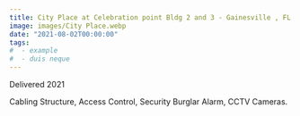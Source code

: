 ```yaml
---
title: City Place at Celebration point Bldg 2 and 3 - Gainesville , FL
image: images/City Place.webp
date: "2021-08-02T00:00:00"
tags:
#  - example
#  - duis neque
---
```

Delivered 2021
<!-- more -->
Cabling Structure, Access Control, Security Burglar Alarm, CCTV Cameras.

